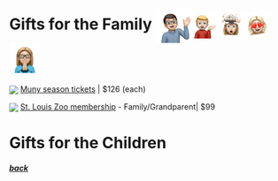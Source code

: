 # Gifts for the Family <img src="assets/images/alex3.png" align="center" width="64" ><img src="assets/images/lachlan3.png" align="center" width="48" ><img src="assets/images/chelsea.png" align="center" width="48" ><img src="assets/images/elise.png" align="center" width="48" > <img src="assets/images/sarah2.png" align="center" width="56" ><a href="family.html">

<a href="https://muny.org/product/season-ticket-gift-card/"><img src="https://muny.org/wp-content/uploads/2023/11/2023_merch-29.jpg" align="center" width="64" ></a> [Muny season tickets](https://muny.org/product/season-ticket-gift-card/) |
$126 (each)

<a href="https://stlzoo.org/membership"><img src="https://optimise2.assets-servd.host/maniacal-finch/production/site/Signage-KRFrey-3-1.jpg?w=2690&auto=compress%2Cformat&fit=crop&dm=1670270105&s=d775dcaed332c6850c9dedc916e8d6d9" align="center" width="64" ></a> [St. Louis Zoo membership](https://stlzoo.org/membership) - Family/Grandparent|
$99

# Gifts for the Children

##### [back](readme.md)
